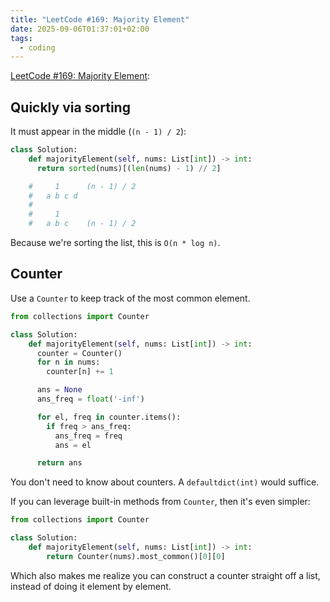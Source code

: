 ```yaml
---
title: "LeetCode #169: Majority Element"
date: 2025-09-06T01:37:01+02:00
tags:
  - coding
---
```


[LeetCode #169: Majority Element](https://leetcode.com/problems/majority-element/):

## Quickly via sorting

It must appear in the middle (`(n - 1) / 2`):

```python
class Solution:
    def majorityElement(self, nums: List[int]) -> int:
      return sorted(nums)[(len(nums) - 1) // 2]

    #     1      (n - 1) / 2
    #   a b c d
    #
    #     1
    #   a b c    (n - 1) / 2
```

Because we're sorting the list, this is `O(n * log n)`.

## Counter

Use a `Counter` to keep track of the most common element.

```python
from collections import Counter

class Solution:
    def majorityElement(self, nums: List[int]) -> int:
      counter = Counter()
      for n in nums:
        counter[n] += 1

      ans = None
      ans_freq = float('-inf')

      for el, freq in counter.items():
        if freq > ans_freq:
          ans_freq = freq
          ans = el

      return ans
 ```

 You don't need to know about counters. A `defaultdict(int)` would suffice.

 If you can leverage built-in methods from `Counter`, then it's even simpler:

```python
from collections import Counter

class Solution:
    def majorityElement(self, nums: List[int]) -> int:
        return Counter(nums).most_common()[0][0]
```

Which also makes me realize you can construct a counter straight off a list,
instead of doing it element by element.
